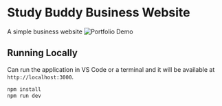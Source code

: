 # Study Buddy Business Website
A simple business website
![Portfolio Demo](demo/demo.gif)



## Running Locally

Can run the application in VS Code or a terminal and it will be available at `http://localhost:3000`.

```bash
npm install
npm run dev
```
